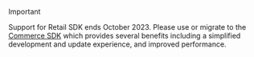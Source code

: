 > [!IMPORTANT]
> Support for Retail SDK ends October 2023. Please use or migrate to the [Commerce SDK](../dev-itpro/retail-sdk/sdk-github.md) which provides several benefits including a simplified development and update experience, and improved performance.
